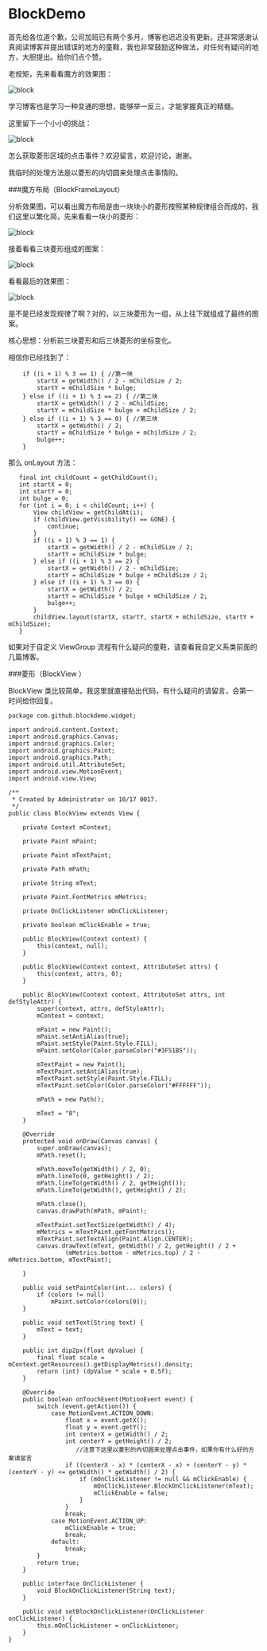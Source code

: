 # BlockDemo

首先给各位道个歉，公司加班已有两个多月，博客也迟迟没有更新。还非常感谢认真阅读博客并提出错误的地方的童鞋，我也非常鼓励这种做法，对任何有疑问的地方，大胆提出。给你们点个赞。

老规矩，先来看看魔方的效果图：

![block](http://img.blog.csdn.net/20161017230805307)

学习博客也是学习一种变通的思想，能够举一反三，才能掌握真正的精髓。

这里留下一个小小的挑战：

![block](http://img.blog.csdn.net/20161017231240950)

怎么获取菱形区域的点击事件？欢迎留言，欢迎讨论，谢谢。

我临时的处理方法是以菱形的内切圆来处理点击事情的。

###魔方布局（BlockFrameLayout）

分析效果图，可以看出魔方布局是由一块块小的菱形按照某种规律组合而成的，我们这里以繁化简，先来看看一块小的菱形：

![block](http://img.blog.csdn.net/20161018110743671)

接着看看三块菱形组成的图案：

![block](http://img.blog.csdn.net/20161018111151501)

看看最后的效果图：

![block](http://img.blog.csdn.net/20161018111456124)

是不是已经发现规律了啊？对的，以三块菱形为一组，从上往下就组成了最终的图案。

核心思想：分析前三块菱形和后三块菱形的坐标变化。

相信你已经找到了：

```
    if ((i + 1) % 3 == 1) { //第一块
        startX = getWidth() / 2 - mChildSize / 2;
        startY = mChildSize * bulge;
    } else if ((i + 1) % 3 == 2) { //第二块
        startX = getWidth() / 2 - mChildSize;
        startY = mChildSize * bulge + mChildSize / 2;
    } else if ((i + 1) % 3 == 0) { //第三块
        startX = getWidth() / 2;
        startY = mChildSize * bulge + mChildSize / 2;
        bulge++;
    }
```

那么 onLayout 方法：


```
   final int childCount = getChildCount();
   int startX = 0;
   int startY = 0;
   int bulge = 0;
   for (int i = 0; i < childCount; i++) {
       View childView = getChildAt(i);
       if (childView.getVisibility() == GONE) {
           continue;
       }
       if ((i + 1) % 3 == 1) {
           startX = getWidth() / 2 - mChildSize / 2;
           startY = mChildSize * bulge;
       } else if ((i + 1) % 3 == 2) {
           startX = getWidth() / 2 - mChildSize;
           startY = mChildSize * bulge + mChildSize / 2;
       } else if ((i + 1) % 3 == 0) {
           startX = getWidth() / 2;
           startY = mChildSize * bulge + mChildSize / 2;
           bulge++;
       }
       childView.layout(startX, startY, startX + mChildSize, startY + mChildSize);
   }
```

如果对于自定义 ViewGroup 流程有什么疑问的童鞋，请查看我自定义系类前面的几篇博客。

###菱形（BlockView ）

BlockView 类比较简单，我这里就直接贴出代码，有什么疑问的请留言，会第一时间给你回复。

```
package com.github.blockdemo.widget;

import android.content.Context;
import android.graphics.Canvas;
import android.graphics.Color;
import android.graphics.Paint;
import android.graphics.Path;
import android.util.AttributeSet;
import android.view.MotionEvent;
import android.view.View;

/**
 * Created by Administrator on 10/17 0017.
 */
public class BlockView extends View {

    private Context mContext;

    private Paint mPaint;

    private Paint mTextPaint;

    private Path mPath;

    private String mText;

    private Paint.FontMetrics mMetrics;

    private OnClickListener mOnClickListener;

    private boolean mClickEnable = true;

    public BlockView(Context context) {
        this(context, null);
    }

    public BlockView(Context context, AttributeSet attrs) {
        this(context, attrs, 0);
    }

    public BlockView(Context context, AttributeSet attrs, int defStyleAttr) {
        super(context, attrs, defStyleAttr);
        mContext = context;

        mPaint = new Paint();
        mPaint.setAntiAlias(true);
        mPaint.setStyle(Paint.Style.FILL);
        mPaint.setColor(Color.parseColor("#3F51B5"));

        mTextPaint = new Paint();
        mTextPaint.setAntiAlias(true);
        mTextPaint.setStyle(Paint.Style.FILL);
        mTextPaint.setColor(Color.parseColor("#FFFFFF"));

        mPath = new Path();

        mText = "8";
    }

    @Override
    protected void onDraw(Canvas canvas) {
        super.onDraw(canvas);
        mPath.reset();

        mPath.moveTo(getWidth() / 2, 0);
        mPath.lineTo(0, getHeight() / 2);
        mPath.lineTo(getWidth() / 2, getHeight());
        mPath.lineTo(getWidth(), getHeight() / 2);

        mPath.close();
        canvas.drawPath(mPath, mPaint);

        mTextPaint.setTextSize(getWidth() / 4);
        mMetrics = mTextPaint.getFontMetrics();
        mTextPaint.setTextAlign(Paint.Align.CENTER);
        canvas.drawText(mText, getWidth() / 2, getHeight() / 2 +
                (mMetrics.bottom - mMetrics.top) / 2 - mMetrics.bottom, mTextPaint);

    }

    public void setPaintColor(int... colors) {
        if (colors != null)
            mPaint.setColor(colors[0]);
    }

    public void setText(String text) {
        mText = text;
    }

    public int dip2px(float dpValue) {
        final float scale = mContext.getResources().getDisplayMetrics().density;
        return (int) (dpValue * scale + 0.5f);
    }

    @Override
    public boolean onTouchEvent(MotionEvent event) {
        switch (event.getAction()) {
            case MotionEvent.ACTION_DOWN:
                float x = event.getX();
                float y = event.getY();
                int centerX = getWidth() / 2;
                int centerY = getHeight() / 2;
                   //注意下这里以菱形的内切圆来处理点击事件，如果你有什么好的方案请留言
                if ((centerX - x) * (centerX - x) + (centerY - y) * (centerY - y) <= getWidth() * getWidth() / 2) {
                    if (mOnClickListener != null && mClickEnable) {
                        mOnClickListener.BlockOnClickListener(mText);
                        mClickEnable = false;
                    }
                }
                break;
            case MotionEvent.ACTION_UP:
                mClickEnable = true;
                break;
            default:
                break;
        }
        return true;
    }

    public interface OnClickListener {
        void BlockOnClickListener(String text);
    }

    public void setBlockOnClickListener(OnClickListener onClickListener) {
        this.mOnClickListener = onClickListener;
    }
}

```
